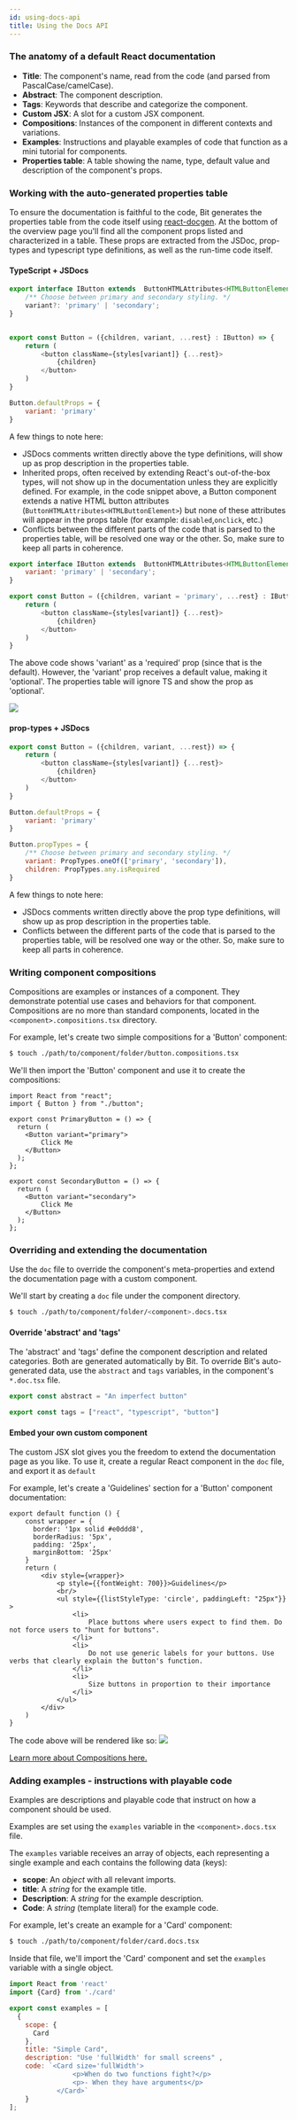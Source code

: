 ```yaml
---
id: using-docs-api
title: Using the Docs API
---
```


### The anatomy of a default React documentation

* __Title__: The component's name, read from the code (and parsed from PascalCase/camelCase).
* __Abstract__: The component description.
* __Tags__: Keywords that describe and categorize the component.
* __Custom JSX__: A slot for a custom JSX component.
* __Compositions__: Instances of the component in different contexts and variations.
* __Examples__: Instructions and playable examples of code that function as a mini tutorial for components.
* __Properties table__: A table showing the name, type, default value and description of the component's props.

### Working with the auto-generated properties table

To ensure the documentation is faithful to the code, Bit generates the properties table from the code itself using [react-docgen](https://github.com/reactjs/react-docgen). At the bottom of the overview page you'll find all the component props listed and characterized in a table. These props are extracted from the JSDoc, prop-types and typescript type definitions, as well as the run-time code itself.

#### TypeScript + JSDocs

```js
export interface IButton extends  ButtonHTMLAttributes<HTMLButtonElement> {
    /** Choose between primary and secondary styling. */
    variant?: 'primary' | 'secondary';
}


export const Button = ({children, variant, ...rest} : IButton) => {
    return (
        <button className={styles[variant]} {...rest}>
            {children}
        </button>
    )
}

Button.defaultProps = {
    variant: 'primary'
}
```

A few things to note here:

* JSDocs comments written directly above the type definitions, will show up as prop description in the properties table.
* Inherited props, often received by extending React's out-of-the-box types, will not show up in the documentation unless they are explicitly defined. For example, in the code snippet above, a Button component extends a native HTML button attributes (`ButtonHTMLAttributes<HTMLButtonElement>`) but none of these attributes will appear in the props table (for example: `disabled`,`onclick`, etc.)
* Conflicts between the different parts of the code that is parsed to the properties table, will be resolved one way or the other. So, make sure to keep all parts in coherence.

```js
export interface IButton extends  ButtonHTMLAttributes<HTMLButtonElement> {
    variant: 'primary' | 'secondary';
}

export const Button = ({children, variant = 'primary', ...rest} : IButton) => {
    return (
        <button className={styles[variant]} {...rest}>
            {children}
        </button>
    )
}
```

The above code shows 'variant' as a 'required' prop (since that is the default). However, the 'variant' prop receives a default value, making it 'optional'. The properties table will ignore TS and show the prop as 'optional'.

![](https://res.cloudinary.com/blog-assets/image/upload/v1595377690/props_screenshot_vuv0px.png)

#### prop-types + JSDocs

```js
export const Button = ({children, variant, ...rest}) => {
    return (
        <button className={styles[variant]} {...rest}>
            {children}
        </button>
    )
}

Button.defaultProps = {
    variant: 'primary'
}

Button.propTypes = {
    /** Choose between primary and secondary styling. */
    variant: PropTypes.oneOf(['primary', 'secondary']),
    children: PropTypes.any.isRequired
}
```

A few things to note here:

* JSDocs comments written directly above the prop type definitions, will show up as prop description in the properties table.
* Conflicts between the different parts of the code that is parsed to the properties table, will be resolved one way or the other. So, make sure to keep all parts in coherence.

### Writing component compositions

Compositions are examples or instances of a component. They demonstrate potential use cases and behaviors for that component. Compositions are no more than standard components, located in the `<component>.compositions.tsx` directory.

For example, let's create two simple compositions for a 'Button' component:

```sh
$ touch ./path/to/component/folder/button.compositions.tsx
```

We'll then import the 'Button' component and use it to create the compositions:

```tsx
import React from "react";
import { Button } from "./button";

export const PrimaryButton = () => {
  return (
    <Button variant="primary">
        Click Me
    </Button>
  );
};

export const SecondaryButton = () => {
  return (
    <Button variant="secondary">
        Click Me
    </Button>
  );
};
```

### Overriding and extending the documentation

Use the `doc` file to override the component's meta-properties and extend the documentation page with a custom component.

We'll start by creating a `doc` file under the component directory.

```sh
$ touch ./path/to/component/folder/<component>.docs.tsx
```

#### Override 'abstract' and 'tags'

The 'abstract' and 'tags' define the component description and related categories. Both are generated automatically by Bit. To override Bit's auto-generated data, use the `abstract` and `tags` variables, in the component's `*.doc.tsx` file.

```js
export const abstract = "An imperfect button"

export const tags = ["react", "typescript", "button"]
```

#### Embed your own custom component

The custom JSX slot gives you the freedom to extend the documentation page as you like. To use it, create a regular React component in the `doc` file, and export it as `default`

For example, let's create a 'Guidelines' section for a 'Button' component documentation:

```tsx
export default function () {
    const wrapper = {
      border: '1px solid #e0ddd8',
      borderRadius: '5px',
      padding: '25px',
      marginBottom: '25px'
    }
    return (
        <div style={wrapper}>
            <p style={{fontWeight: 700}}>Guidelines</p>
            <br/>
            <ul style={{listStyleType: 'circle', paddingLeft: "25px"}} >
                <li>
                    Place buttons where users expect to find them. Do not force users to "hunt for buttons".
                </li>
                <li>
                    Do not use generic labels for your buttons. Use verbs that clearly explain the button's function.
                </li>
                <li>
                    Size buttons in proportion to their importance
                </li>
            </ul>
        </div>
    )
}
```

The code above will be rendered like so:
![](https://res.cloudinary.com/blog-assets/image/upload/v1595893358/Screen_Shot_2020-07-28_at_2.39.53_jcccrz.png)

[Learn more about Compositions here.](/docs/compositions/develop-in-isolation)

### Adding examples -  instructions with playable code

Examples are descriptions and playable code that instruct on how a component should be used.

Examples are set using the `examples` variable in the `<component>.docs.tsx` file.

The `examples` variable receives an array of objects, each representing a single example and each contains the following data (keys):

* __scope__: An _object_ with all relevant imports.
* __title__: A _string_ for the example title.
* __Description__: A _string_ for the example description.
* __Code__: A _string_ (template literal) for the example code.

For example, let's create an example for a 'Card' component:

```sh
$ touch ./path/to/component/folder/card.docs.tsx
```

Inside that file, we'll import the 'Card' component and set the `examples` variable with a single object.

```jsx
import React from 'react'
import {Card} from './card'

export const examples = [
  {
    scope: {
      Card
    },
    title: "Simple Card",
    description: "Use 'fullWidth' for small screens" ,
    code: `<Card size='fullWidth'>
                <p>When do two functions fight?</p>
                <p>- When they have arguments</p>
            </Card>`
    }
];
```